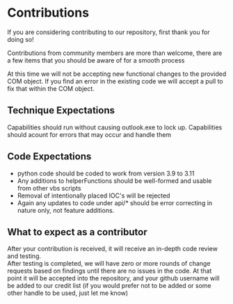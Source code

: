 # Contributions
If you are considering contributing to our repository, first thank you for doing so! </br>

Contributions from community members are more than welcome, there are a few items that you should be aware of for a smooth process </br>

At this time we will not be accepting new functional changes to the provided COM object.  If you find an error in the 
existing code we will accept a pull to fix that within the COM object.

## Technique Expectations
Capabilities should run without causing outlook.exe to lock up.
Capabilities should acount for errors that may occur and handle them

## Code Expectations
* python code should be coded to work from version 3.9 to 3.11
* Any additions to helperFunctions should be well-formed and usable from other vbs scripts
* Removal of intentionally placed IOC's will be rejected
* Again any updates to code under api/* should be error correcting in nature only, not feature additions.

## What to expect as a contributor
After your contribution is received, it will receive an in-depth code review and testing.  </br>
After testing is completed, we will have zero or more rounds of change requests based on findings until there are no issues in the code.  At that point it will be accepted into the repository, and your github username will be added to our credit list (if you would prefer not to be added or some other handle to be used, just let me know)